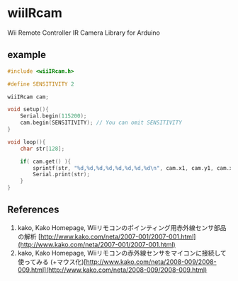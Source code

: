 # wiiIRcam

Wii Remote Controller IR Camera Library for Arduino



## example

```cpp
#include <wiiIRcam.h>

#define SENSITIVITY 2

wiiIRcam cam;

void setup(){
    Serial.begin(115200);
    cam.begin(SENSITIVITY); // You can omit SENSITIVITY
}

void loop(){
    char str[128];

    if( cam.get() ){
        sprintf(str, "%d,%d,%d,%d,%d,%d,%d,%d\n", cam.x1, cam.y1, cam.x2, cam.y2, cam.x3, cam.y3, cam.x4, cam.y4);
        Serial.print(str);
    }
}
```

## References

1. kako, Kako Homepage, Wiiリモコンのポインティング用赤外線センサ部品の解析 [http://www.kako.com/neta/2007-001/2007-001.html](http://www.kako.com/neta/2007-001/2007-001.html)
2. kako, Kako Homepage, Wiiリモコンの赤外線センサをマイコンに接続して使ってみる (+マウス化)[http://www.kako.com/neta/2008-009/2008-009.html](http://www.kako.com/neta/2008-009/2008-009.html)